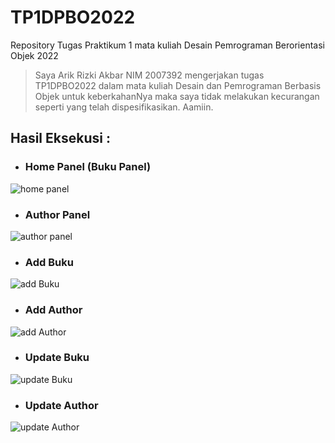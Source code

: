 # TP1DPBO2022

Repository Tugas Praktikum 1 mata kuliah Desain Pemrograman Berorientasi Objek 2022

> Saya Arik Rizki Akbar NIM 2007392 mengerjakan tugas TP1DPBO2022
> dalam mata kuliah Desain dan Pemrograman Berbasis Objek
> untuk keberkahanNya maka saya tidak melakukan kecurangan seperti yang telah dispesifikasikan. Aamiin.

## Hasil Eksekusi :

- ### Home Panel (Buku Panel)
![home panel](https://user-images.githubusercontent.com/99251032/161093022-78281642-833d-49c9-a413-8db062271735.png)

- ### Author Panel
![author panel](https://user-images.githubusercontent.com/99251032/161093103-41522828-a7f7-471f-aaf6-c6e994c4e8fe.png)


- ### Add Buku
![add Buku](https://user-images.githubusercontent.com/99251032/161093142-e9b9b464-0d79-4013-9a6d-13b8e9d514bf.png)


- ### Add Author
![add Author](https://user-images.githubusercontent.com/99251032/161093153-e13310d0-ba81-441e-af79-598740b0b851.png)


- ### Update Buku
![update Buku](https://user-images.githubusercontent.com/99251032/161093175-c024849d-1caf-436b-b5b9-f491081fd172.png)


- ### Update Author
![update Author](https://user-images.githubusercontent.com/99251032/161093213-dea33e63-317b-4be0-acdd-d3ef4d16400a.png)
